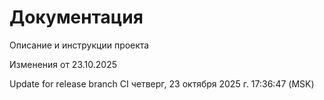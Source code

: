 # Документация

Описание и инструкции проекта

Изменения от 23.10.2025

Update for release branch CI четверг, 23 октября 2025 г. 17:36:47 (MSK)
